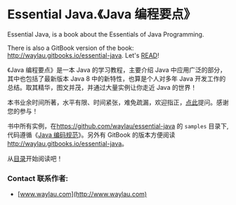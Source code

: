 # Essential Java.《Java 编程要点》
Essential Java, is a book about the Essentials of Java Programming.

There is also a GitBook version of the book: <http://waylau.gitbooks.io/essential-java>.
Let's [READ](SUMMARY.md)!

《Java 编程要点》是一本 Java 的学习教程，主要介绍 Java 中应用广泛的部分，其中也包括了最新版本 Java 8 中的新特性，也算是个人对多年 Java 开发工作的总结。取其精华，图文并茂，并通过大量实例让你走近 Java 的世界！

本书业余时间所著，水平有限、时间紧张，难免疏漏，欢迎指正，[点此](https://github.com/waylau/essential-java/issues)提问。感谢您的参与！

书中所有实例，在<https://github.com/waylau/essential-java> 的 `samples` 目录下,代码遵循《[Java 编码规范](<https://github.com/waylau/java-code-conventions>)》。另外有 GitBook 的版本方便阅读 <http://waylau.gitbooks.io/essential-java>。

从[目录](SUMMARY.md)开始阅读吧！

### Contact 联系作者:

* [www.waylau.com](http://www.waylau.com)

